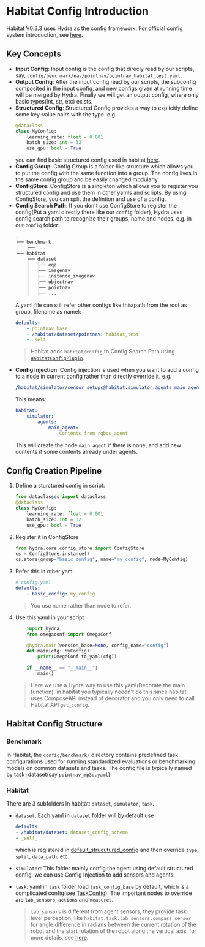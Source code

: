 # Habitat Config Introduction

Habitat V0.3.3 uses Hydra as the config framework. For official config system introduction, see [here](https://github.com/facebookresearch/habitat-lab/tree/main/habitat-lab/habitat/config).

## Key Concepts
- **Input Config**: Input config is the config that direcly read by our scripts, say, `config/benchmark/nav/pointnav/pointnav_habitat_test.yaml`.
- **Output Config**: After the input config read by our scripts, the subconfig composited in the input config, and new configs given at running time will be merged by Hydra. Finally we will get an output config, where only basic types(int, str, etc) exists.
- **Structured Config**: Structured Config provides a way to explicitly define some key-value pairs with the type. e.g.
    ```python
    @dataclass
    class MyConfig:
        learning_rate: float = 0.001
        batch_size: int = 32
        use_gpu: bool = True
    ```
    you can find basic structured config used in habitat [here](https://github.com/facebookresearch/habitat-lab/blob/main/habitat-lab/habitat/config/default_structured_configs.py).
- **Config Group**: Config Group is a folder-like structure which allows you to put the config with the same function into a group. The config lives in the same config group and be easily changed modularly.
- **ConfigStore**: ConfigStore is a singleton which allows you to register you structured config and use them in other yamls and scripts. By using ConfigStore, you can split the defintion and use of a config.
- **Config Search Path**: If you don't use ConfigStore to register the config(Put a yaml directly there like our `config` folder), Hydra uses config search path to recognize their groups, name and nodes. e.g. in our `config` folder:
    ```sh
    .
    ├── benchmark
    │   ├── ...
    └── habitat
        ├── dataset
        │   ├── eqa
        │   ├── imagenav
        │   ├── instance_imagenav
        │   ├── objectnav
        │   ├── pointnav
        │   ├── ...
    ```
    A yaml file can still refer other configs like this(path from the root as group, filename as name):
    ```yaml
    defaults:
        - pointnav_base
        - /habitat/dataset/pointnav: habitat_test
        - _self_
    ```
    > Habitat adds `habitat/config` to Config Search Path using [`HabitatConfigPlugin`](https://github.com/facebookresearch/habitat-lab/blob/main/habitat-lab/habitat/config/default_structured_configs.py).
- **Config Injection**: Config injection is used when you want to add a config to a node in current config rather than directly override it. e.g.
    ```yaml
    /habitat/simulator/sensor_setups@habitat.simulator.agents.main_agent: rgbds_agent
    ```
    This means:
    ```yaml
    habitat:
        simulator:
            agents:
                main_agent:
                    Contents from rgbds_agent
    ```
    This will create the node `main_agent` if there is none, and add new contents if some contents already under agents. 


## Config Creation Pipeline
1. Define a sturctured config in script:
    ```python
    from dataclasses import dataclass
    @dataclass
    class MyConfig:
        learning_rate: float = 0.001
        batch_size: int = 32
        use_gpu: bool = True
    ```
2. Register it in ConfigStore
    ```python
    from hydra.core.config_store import ConfigStore
    cs = ConfigStore.instance()
    cs.store(group="basic_config", name="my_config", node=MyConfig)
    ```
3. Refer this in other yaml
    ```yaml
    # config.yaml
    defaults:
        - basic_config: my_config
    ```
    > You use name rather than node to refer.
4. Use this yaml in your script
    ```python
        import hydra
        from omegaconf import OmegaConf

        @hydra.main(version_base=None, config_name="config")
        def main(cfg: MyConfig):
            print(OmegaConf.to_yaml(cfg))

        if __name__ == "__main__":
            main()
    ```
    > Here we use a Hydra way to use this yaml(Decorate the main function), in habitat you typically needn't do this since habitat uses ComposeAPI instead of decorator and you only need to call Habitat API `get_config`.

## Habitat Config Structure

### Benchmark

In Habitat, the `config/benchmark/` directory contains predefined task configurations used for running standardized evaluations or benchmarking models on common datasets and tasks. The config file is typically named by task+dataset(say `pointnav_mp3d.yaml`)

### Habitat

There are 3 subfolders in habitat: `dataset`, `simulator`, `task`.

- `dataset`: Each yaml in `dataset` folder will by default use 
    ```yaml
    defaults:
    - /habitat/dataset: dataset_config_schema
    - _self_
    ```
    which is registered in [default_strucutured_config](https://github.com/facebookresearch/habitat-lab/blob/main/habitat-lab/habitat/config/CONFIG_KEYS.md)
    and then override `type`, `split`, `data_path`, etc.

- `simulator`: This folder mainly config the agent using default structured config, we can use Config Injection to add sensors and agents.
- `task`: yaml in `task` folder load `task_config_base` by default, which is a complicated config(see [TaskConfig](https://github.com/facebookresearch/habitat-lab/blob/main/habitat-lab/habitat/config/default_structured_configs.py#L1373)). The important nodes to override are `lab_sensors`, `actions` and `measures`.
    > `lab_sensors` is different from agent sensors, they provide task level perception, like `habitat.task.lab_sensors.compass_sensor` for angle difference in radians between the current rotation of the robot and the start rotation of the robot along the vertical axis, for more details, see [here](https://github.com/facebookresearch/habitat-lab/blob/main/habitat-lab/habitat/config/CONFIG_KEYS.md).
